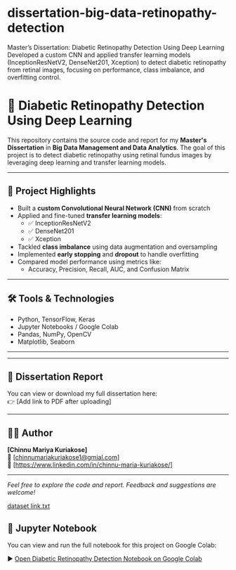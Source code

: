 # dissertation-big-data-retinopathy-detection
Master’s Dissertation: Diabetic Retinopathy Detection Using Deep Learning Developed a custom CNN and applied transfer learning models (InceptionResNetV2, DenseNet201, Xception) to detect diabetic retinopathy from retinal images, focusing on performance, class imbalance, and overfitting control.
# 🧠 Diabetic Retinopathy Detection Using Deep Learning

This repository contains the source code and report for my **Master's Dissertation** in **Big Data Management and Data Analytics**. The goal of this project is to detect diabetic retinopathy using retinal fundus images by leveraging deep learning and transfer learning models.

---

## 📌 Project Highlights

- Built a **custom Convolutional Neural Network (CNN)** from scratch
- Applied and fine-tuned **transfer learning models**:
  - ✅ InceptionResNetV2  
  - ✅ DenseNet201  
  - ✅ Xception
- Tackled **class imbalance** using data augmentation and oversampling
- Implemented **early stopping** and **dropout** to handle overfitting
- Compared model performance using metrics like:
  - Accuracy, Precision, Recall, AUC, and Confusion Matrix

---

## 🛠️ Tools & Technologies

- Python, TensorFlow, Keras
- Jupyter Notebooks / Google Colab
- Pandas, NumPy, OpenCV
- Matplotlib, Seaborn

---

---

## 📄 Dissertation Report

You can view or download my full dissertation here:  
👉 [Add link to PDF after uploading]

---

## 👩‍💻 Author

**[Chinnu Mariya Kuriakose]**  
📧 [chinnumariakuriakose1@gmial.com]  
🔗 [https://www.linkedin.com/in/chinnu-maria-kuriakose/]

---

*Feel free to explore the code and report. Feedback and suggestions are welcome!*


[dataset link.txt](https://github.com/user-attachments/files/21141543/dataset.link.txt)

## 📓 Jupyter Notebook

You can view and run the full notebook for this project on Google Colab:

▶️ [Open Diabetic Retinopathy Detection Notebook on Google Colab](https://colab.research.google.com/drive/1YR3aLiD8rtyLXgxnWT9m2zCndH30SQxN?usp=sharing)
